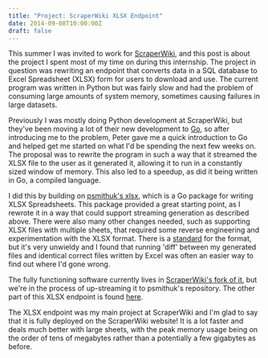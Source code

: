 ```yaml
---
title: "Project: ScraperWiki XLSX Endpoint"
date: 2014-09-08T10:00:00Z
draft: false
---
```


This summer I was invited to work for [ScraperWiki](http://seanduffy.co.uk/blog/2013/8/ScraperWiki:-Part-I/), and this post is about the project I spent most of my time on during this internship. The project in question was rewriting an endpoint that converts data in a SQL database to Excel Spreadsheet (XLSX) form for users to download and use. The current program was written in Python but was fairly slow and had the problem of consuming large amounts of system memory, sometimes causing failures in large datasets. 

Previously I was mostly doing Python development at ScraperWiki, but they've been moving a lot of their new development to [Go](http://golang.org), so after introducing me to the problem, Peter gave me a quick introduction to Go and helped get me started on what I'd be spending the next few weeks on. The proposal was to rewrite the program in such a way that it streamed the XLSX file to the user as it generated it, allowing it to run in a constantly sized window of memory. This also led to a speedup, as did it being written in Go, a compiled language.

I did this by building on [psmithuk's xlsx](https://github.com/psmithuk/xlsx), which is a Go package for writing XLSX Spreadsheets. This package provided a great starting point, as I rewrote it in a way that could support streaming generation as described above. There were also many other changes needed, such as supporting XLSX files with multiple sheets, that required some reverse engineering and experimentation with the XLSX format. There is a [standard](http://www.ecma-international.org/publications/standards/Ecma-376.htm) for the format, but it's very unwieldy and I found that running 'diff' between my generated files and identical correct files written by Excel was often an easier way to find out where I'd gone wrong. 

The fully functioning software currently lives in [ScraperWiki's fork of it](https://github.com/scraperwiki/xlsx/), but we're in the process of up-streaming it to psmithuk's repository. The other part of this XLSX endpoint is found [here](https://github.com/scraperwiki/xlsx-cgi).

The XLSX endpoint was my main project at ScraperWiki and I'm glad to say that it is fully deployed on the ScraperWiki website! It is a lot faster and deals much better with large sheets, with the peak memory usage being on the order of tens of megabytes rather than a potentially a few gigabytes as before.
